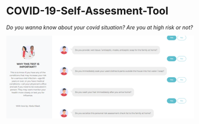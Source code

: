 # COVID-19-Self-Assesment-Tool

_Do you wanna know about your covid situation? Are you at high risk or not?_
<p>


![My image](https://github.com/basit21740/COVID-19-Self-Assesment-Tool/blob/main/appinterface.png?raw=true)
